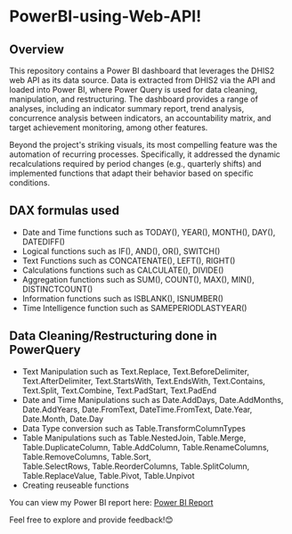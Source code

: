# PowerBI-using-Web-API!
## Overview
This repository contains a Power BI dashboard that leverages the DHIS2 web API as its data source.  Data is extracted from DHIS2 via the API and loaded into Power BI, where Power Query is used for data cleaning, manipulation, and restructuring.  The dashboard provides a range of analyses, including an indicator summary report, trend analysis, concurrence analysis between indicators, an accountability matrix, and target achievement monitoring, among other features.

Beyond the project's striking visuals, its most compelling feature was the automation of recurring processes.  Specifically, it addressed the dynamic recalculations required by period changes (e.g., quarterly shifts) and implemented functions that adapt their behavior based on specific conditions.
## DAX formulas used 
  - Date and Time functions such as TODAY(), YEAR(), MONTH(), DAY(), DATEDIFF()
  - Logical functions such as IF(), AND(), OR(), SWITCH()
  - Text Functions such as CONCATENATE(), LEFT(), RIGHT()
  - Calculations functions such as CALCULATE(), DIVIDE()
  - Aggregation functions such as SUM(), COUNT(), MAX(), MIN(), DISTINCTCOUNT()
  - Information functions such as ISBLANK(), ISNUMBER()
  - Time Intelligence function such as SAMEPERIODLASTYEAR()
## Data Cleaning/Restructuring done in PowerQuery
  - Text Manipulation such as Text.Replace, Text.BeforeDelimiter, Text.AfterDelimiter, Text.StartsWith, Text.EndsWith, Text.Contains, Text.Split, Text.Combine, 
    Text.PadStart, Text.PadEnd
  - Date and Time Manipulations such as Date.AddDays, Date.AddMonths, Date.AddYears, Date.FromText, DateTime.FromText, Date.Year, Date.Month, Date.Day
  - Data Type conversion such as Table.TransformColumnTypes
  - Table Manipulations such as Table.NestedJoin, Table.Merge, Table.DuplicateColumn, Table.AddColumn, Table.RenameColumns, Table.RemoveColumns, Table.Sort,     
    Table.SelectRows, Table.ReorderColumns, Table.SplitColumn, Table.ReplaceValue, Table.Pivot, Table.Unpivot
  - Creating reuseable functions

You can view my Power BI report here: [Power BI Report](https://app.powerbi.com/view?r=eyJrIjoiNmM0NTU3YTctZmRkNS00NjA0LWE2MjgtN2Y0ZWUwZjhmYzgzIiwidCI6Ijc4MDNkYTk1LWZkMDQtNDg2ZC04ZTllLTI5NGExODdjMWQyNCJ9)

Feel free to explore and provide feedback!😊

